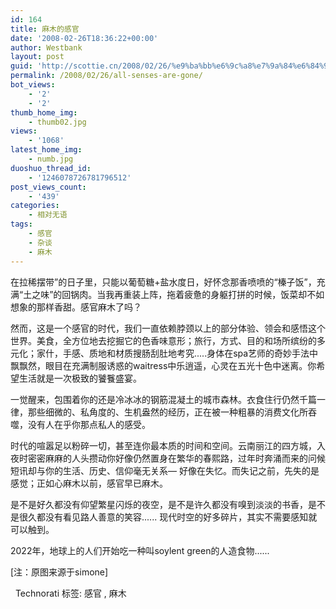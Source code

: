```yaml
---
id: 164
title: 麻木的感官
date: '2008-02-26T18:36:22+00:00'
author: Westbank
layout: post
guid: 'http://scottie.cn/2008/02/26/%e9%ba%bb%e6%9c%a8%e7%9a%84%e6%84%9f%e5%ae%98/'
permalink: /2008/02/26/all-senses-are-gone/
bot_views:
    - '2'
    - '2'
thumb_home_img:
    - thumb02.jpg
views:
    - '1068'
latest_home_img:
    - numb.jpg
duoshuo_thread_id:
    - '1246078726781796512'
post_views_count:
    - '439'
categories:
    - 相对无语
tags:
    - 感官
    - 杂谈
    - 麻木
---
```


在拉稀摆带”的日子里，只能以葡萄糖+盐水度日，好怀念那香喷喷的“榛子饭”，充满“土之味”的回锅肉。当我再重装上阵，拖着疲惫的身躯打拼的时候，饭菜却不如想象的那样香甜。感官麻木了吗？

然而，这是一个感官的时代，我们一直依赖脖颈以上的部分体验、领会和感悟这个世界。美食，全方位地去挖掘它的色香味意形；旅行，方式、目的和场所缤纷的多元化；家什，手感、质地和材质搜肠刮肚地考究.....身体在spa艺师的奇妙手法中飘飘然，眼目在充满制服诱惑的waitress中乐逍遥，心灵在五光十色中迷离。你希望生活就是一次极致的饕餮盛宴。

一觉醒来，包围着你的还是冷冰冰的钢筋混凝土的城市森林。衣食住行仍然千篇一律，那些细微的、私角度的、生机盎然的经历，正在被一种粗暴的消费文化所吞噬，没有人在乎你那点私人的感受。

时代的喧嚣足以粉碎一切，甚至连你最本质的时间和空间。云南丽江的四方城，入夜时密密麻麻的人头攒动你好像仍然置身在繁华的春熙路，过年时奔涌而来的问候短讯却与你的生活、历史、信仰毫无关系— 好像在失忆。而失记之前，先失的是感觉；正如心麻木以前，感官早已麻木。

是不是好久都没有仰望繁星闪烁的夜空，是不是许久都没有嗅到淡淡的书香，是不是很久都没有看见路人善意的笑容...... 现代时空的好多碎片，其实不需要感知就可以触到。

2022年，地球上的人们开始吃一种叫soylent green的人造食物......

[注：原图来源于simone]

 
Technorati 标签: 感官 , 麻木